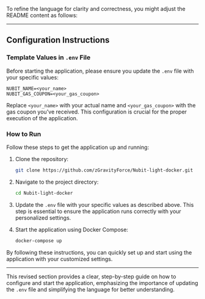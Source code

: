 To refine the language for clarity and correctness, you might adjust the README content as follows:

---

## Configuration Instructions

### Template Values in `.env` File

Before starting the application, please ensure you update the `.env` file with your specific values:

```plaintext
NUBIT_NAME=<your_name>
NUBIT_GAS_COUPON=<your_gas_coupon>
```

Replace `<your_name>` with your actual name and `<your_gas_coupon>` with the gas coupon you've received. This configuration is crucial for the proper execution of the application.

### How to Run

Follow these steps to get the application up and running:

1. Clone the repository:

    ```bash
    git clone https://github.com/zGravityForce/Nubit-light-docker.git
    ```

2. Navigate to the project directory:

    ```bash
    cd Nubit-light-docker
    ```

3. Update the `.env` file with your specific values as described above. This step is essential to ensure the application runs correctly with your personalized settings.

4. Start the application using Docker Compose:

    ```bash
    docker-compose up
    ```

By following these instructions, you can quickly set up and start using the application with your customized settings.

---

This revised section provides a clear, step-by-step guide on how to configure and start the application, emphasizing the importance of updating the `.env` file and simplifying the language for better understanding.
